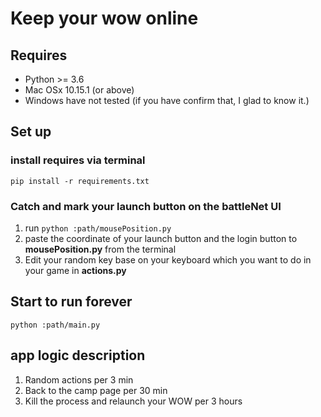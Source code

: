 # Keep your wow online
## Requires
- Python >= 3.6
- Mac OSx 10.15.1 (or above)
- Windows have not tested (if you have confirm that, I glad to know it.)

## Set up
### install requires via terminal
`pip install -r requirements.txt`

### Catch and mark your launch button on the battleNet UI
1. run `python :path/mousePosition.py`
2. paste the coordinate of your launch button and the login button to **mousePosition.py** from the terminal
3. Edit your random key base on your keyboard which you want to do in your game in **actions.py**

## Start to run forever
`python :path/main.py`

## app logic description
1. Random actions per 3 min
2. Back to the camp page per 30 min
3. Kill the process and relaunch your WOW per 3 hours



